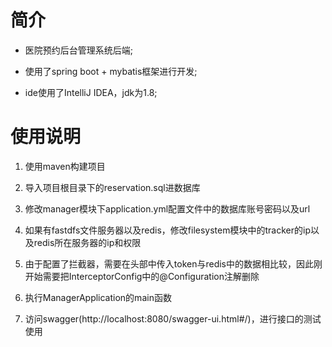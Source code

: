# 简介

+ 医院预约后台管理系统后端;

+ 使用了spring boot + mybatis框架进行开发;

+ ide使用了IntelliJ IDEA，jdk为1.8;

# 使用说明

1. 使用maven构建项目

2. 导入项目根目录下的reservation.sql进数据库

3. 修改manager模块下application.yml配置文件中的数据库账号密码以及url

4. 如果有fastdfs文件服务器以及redis，修改filesystem模块中的tracker的ip以及redis所在服务器的ip和权限

5. 由于配置了拦截器，需要在头部中传入token与redis中的数据相比较，因此刚开始需要把InterceptorConfig中的@Configuration注解删除

6. 执行ManagerApplication的main函数

7. 访问swagger(http://localhost:8080/swagger-ui.html#/)，进行接口的测试使用